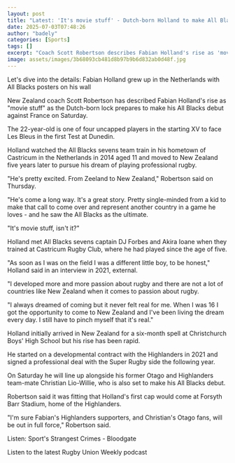 ```yaml
---
layout: post
title: "Latest: 'It's movie stuff' - Dutch-born Holland to make All Blacks debut"
date: 2025-07-03T07:48:26
author: "badely"
categories: [Sports]
tags: []
excerpt: "Coach Scott Robertson describes Fabian Holland's rise as 'movie stuff' as the Dutch-born lock prepares to make his New Zealand debut against France."
image: assets/images/3b68093cb481d8b97b9b6d832ab0d48f.jpg
---
```


Let's dive into the details: Fabian Holland grew up in the Netherlands with All Blacks posters on his wall

New Zealand coach Scott Robertson has described Fabian Holland's rise as "movie stuff" as the Dutch-born lock prepares to make his All Blacks debut against France on Saturday.

The 22-year-old is one of four uncapped players in the starting XV to face Les Bleus in the first Test at Dunedin.

Holland watched the All Blacks sevens team train in his hometown of Castricum in the Netherlands in 2014 aged 11 and moved to New Zealand five years later to pursue his dream of playing professional rugby.

"He's pretty excited. From Zeeland to New Zealand," Robertson said on Thursday.

"He's come a long way. It's a great story. Pretty single-minded from a kid to make that call to come over and represent another country in a game he loves - and he saw the All Blacks as the ultimate.

"It's movie stuff, isn't it?"

Holland met All Blacks sevens captain DJ Forbes and Akira Ioane when they trained at Castricum Rugby Club, where he had played since the age of five.

"As soon as I was on the field I was a different little boy, to be honest," Holland said in an interview in 2021, external.

"I developed more and more passion about rugby and there are not a lot of countries like New Zealand when it comes to passion about rugby.

"I always dreamed of coming but it never felt real for me. When I was 16 I got the opportunity to come to New Zealand and I've been living the dream every day. I still have to pinch myself that it's real."

Holland initially arrived in New Zealand for a six-month spell at Christchurch Boys' High School but his rise has been rapid.

He started on a developmental contract with the Highlanders in 2021 and signed a professional deal with the Super Rugby side the following year.

On Saturday he will line up alongside his former Otago and Highlanders team-mate Christian Lio-Willie, who is also set to make his All Blacks debut.

Robertson said it was fitting that Holland's first cap would come at Forsyth Barr Stadium, home of the Highlanders.

"I'm sure Fabian's Highlanders supporters, and Christian's Otago fans, will be out in full force," Robertson said.

Listen: Sport's Strangest Crimes - Bloodgate

Listen to the latest Rugby Union Weekly podcast

